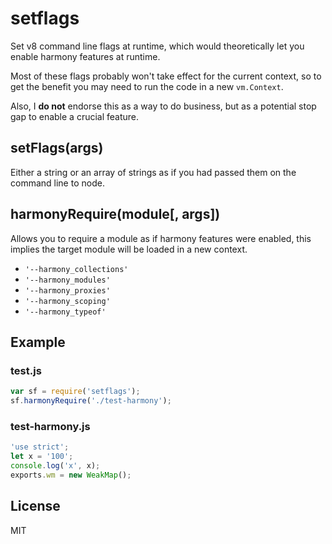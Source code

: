 # setflags

Set v8 command line flags at runtime, which would theoretically let you enable
harmony features at runtime.

Most of these flags probably won't take effect for the current context, so to
get the benefit you may need to run the code in a new `vm.Context`.

Also, I **do not** endorse this as a way to do business, but as a potential stop
gap to enable a crucial feature.

## setFlags(args)

Either a string or an array of strings as if you had passed them on the command
line to node.

## harmonyRequire(module[, args])

Allows you to require a module as if harmony features were enabled, this
implies the target module will be loaded in a new context.

  * `'--harmony_collections'`
  * `'--harmony_modules'`
  * `'--harmony_proxies'`
  * `'--harmony_scoping'`
  * `'--harmony_typeof'`

## Example

### test.js

```javascript
var sf = require('setflags');
sf.harmonyRequire('./test-harmony');
```

### test-harmony.js

```javascript
'use strict';
let x = '100';
console.log('x', x);
exports.wm = new WeakMap();
```

## License

MIT
